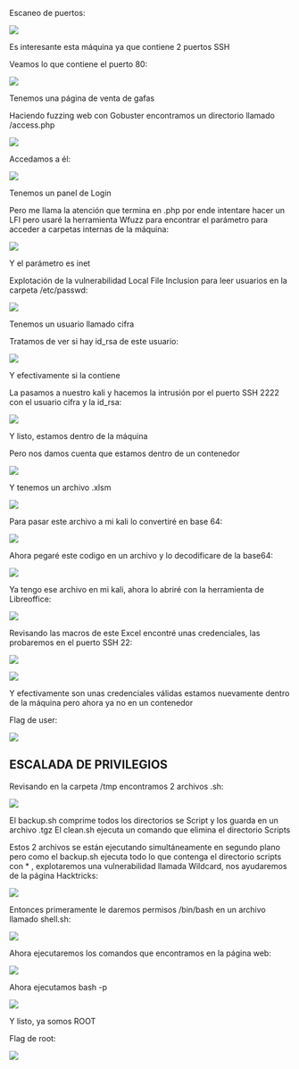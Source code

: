 Escaneo de puertos:

![](../../../Images/Pasted%20image%2020240824214040.png)

Es interesante esta máquina ya que contiene 2 puertos SSH

Veamos lo que contiene el puerto 80:

![](../../../Images/Pasted%20image%2020240824214156.png)

Tenemos una página de venta de gafas

Haciendo fuzzing web con Gobuster encontramos un directorio llamado /access.php

![](../../../Images/Pasted%20image%2020240824214348.png)

Accedamos a él:

![](../../../Images/Pasted%20image%2020240824214410.png)

Tenemos un panel de Login

Pero me llama la atención que termina en .php por ende intentare hacer un LFI pero usaré la herramienta Wfuzz para encontrar el parámetro para acceder a carpetas internas de la máquina:

![](../../../Images/Pasted%20image%2020240824214908.png)

Y el parámetro es inet

Explotación de la vulnerabilidad Local File Inclusion para leer usuarios en la carpeta /etc/passwd:

![](../../../Images/Pasted%20image%2020240824215023.png)

Tenemos un usuario llamado cifra

Tratamos de ver si hay id_rsa de este usuario:

![](../../../Images/Pasted%20image%2020240824215153.png)

Y efectivamente si la contiene

La pasamos a nuestro kali y hacemos la intrusión por el puerto SSH 2222 con el usuario cifra y la id_rsa:

![](../../../Images/Pasted%20image%2020240824215632.png)

Y listo, estamos dentro de la máquina

Pero nos damos cuenta que estamos dentro de un contenedor

![](../../../Images/Pasted%20image%2020240824215842.png)

Y tenemos un archivo .xlsm

![](../../../Images/Pasted%20image%2020240824215907.png)

Para pasar este archivo a mi kali lo convertiré en base 64:

![](../../../Images/Pasted%20image%2020240824220454.png)

Ahora pegaré este codigo en un archivo y lo decodificare de la base64:

![](../../../Images/Pasted%20image%2020240824220642.png)

Ya tengo ese archivo en mi kali, ahora lo abriré con la herramienta de Libreoffice:

![](../../../Images/Pasted%20image%2020240824221013.png)

Revisando las macros de este Excel encontré unas credenciales, las probaremos en el puerto SSH 22:

![](../../../Images/Pasted%20image%2020240824221115.png)

![](../../../Images/Pasted%20image%2020240824221132.png)

Y efectivamente son unas credenciales válidas estamos nuevamente dentro de la máquina pero ahora ya no en un contenedor

Flag de user:

![](../../../Images/Pasted%20image%2020240824221209.png)

## ESCALADA DE PRIVILEGIOS

Revisando en la carpeta /tmp encontramos 2 archivos .sh:

![](../../../Images/Pasted%20image%2020240825123312.png)

El backup.sh comprime todos los directorios se Script y los guarda en un archivo .tgz
El clean.sh ejecuta un comando que elimina el directorio Scripts

Estos 2 archivos se están ejecutando simultáneamente en segundo plano pero como el backup.sh ejecuta todo lo que contenga el directorio scripts con * , explotaremos una vulnerabilidad llamada Wildcard, nos ayudaremos de la página Hacktricks:

![](../../../Images/Pasted%20image%2020240825124640.png)

Entonces primeramente le daremos permisos /bin/bash en un archivo llamado shell.sh:

![](../../../Images/Pasted%20image%2020240825125213.png)

 Ahora ejecutaremos los comandos que encontramos en la página web:
 

![](../../../Images/Pasted%20image%2020240825130416.png)

  Ahora ejecutamos bash -p
  

![](../../../Images/Pasted%20image%2020240825130627.png)

  Y listo, ya somos ROOT

Flag de root:

![](../../../Images/Pasted%20image%2020240825130646.png)

 